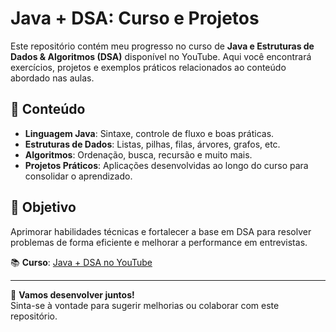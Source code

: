 # Java + DSA: Curso e Projetos  
Este repositório contém meu progresso no curso de **Java e Estruturas de Dados & Algoritmos (DSA)** disponível no YouTube. Aqui você encontrará exercícios, projetos e exemplos práticos relacionados ao conteúdo abordado nas aulas.

## 📂 Conteúdo  
- **Linguagem Java**: Sintaxe, controle de fluxo e boas práticas.  
- **Estruturas de Dados**: Listas, pilhas, filas, árvores, grafos, etc.  
- **Algoritmos**: Ordenação, busca, recursão e muito mais.  
- **Projetos Práticos**: Aplicações desenvolvidas ao longo do curso para consolidar o aprendizado.  

## 🎯 Objetivo  
Aprimorar habilidades técnicas e fortalecer a base em DSA para resolver problemas de forma eficiente e melhorar a performance em entrevistas.

📚 **Curso**: [Java + DSA no YouTube](https://www.youtube.com/playlist?list=PL9gnSGHSqcnr_DxHsP7AW9ftq0AtAyYqJ)  

---

🚀 **Vamos desenvolver juntos!**  
Sinta-se à vontade para sugerir melhorias ou colaborar com este repositório.
